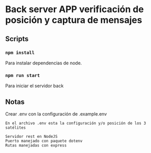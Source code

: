 # Back server APP verificación de posición y captura de mensajes

## Scripts


### `npm install`
Para instalar dependencias de node.

### `npm run start`
Para iniciar el servidor back

## Notas


Crear .env con la configuración de .example.env

```
En el archivo .env esta la configuración y/o posición de los 3 satélites

Servidor rest en NodeJS
Puerto manejado con paquete dotenv
Rutas manejadas con express

```
